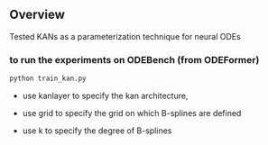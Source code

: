 ## Overview
Tested KANs as a parameterization technique for neural ODEs

### to run the experiments on ODEBench (from ODEFormer)

```python
python train_kan.py 
```

- use kanlayer to specify the kan architecture, 

- use grid to specify the grid on which B-splines are defined 

- use k to specify the degree of B-splines
